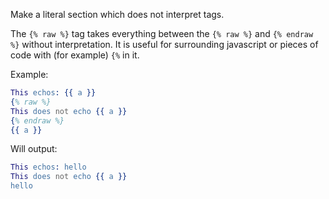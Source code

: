 Make a literal section which does not interpret tags.

The `{% raw %}` tag takes everything between the `{% raw %}` and `{% endraw %}` without interpretation. It is useful for surrounding javascript or pieces of code with (for example) `{%` in it.

Example:


```erlang
This echos: {{ a }}
{% raw %}
This does not echo {{ a }}
{% endraw %}
{{ a }}
```

Will output:


```erlang
This echos: hello
This does not echo {{ a }}
hello
```